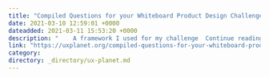 ```yaml
---
title: "Compiled Questions for your Whiteboard Product Design Challenge"
date: 2021-03-10 12:59:01 +0000
dateadded: 2021-03-11 15:53:20 +0000
description: "    A framework I used for my challenge  Continue reading on UX Planet »  "
link: "https://uxplanet.org/compiled-questions-for-your-whiteboard-product-design-challenge-4d3a386d1075?source=rss----819cc2aaeee0---4"
category:
directory: _directory/ux-planet.md
---
```

